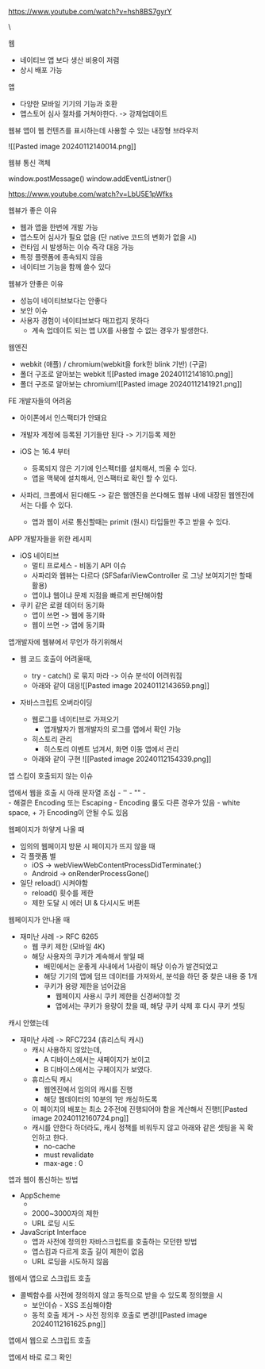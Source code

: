 

https://www.youtube.com/watch?v=hsh8BS7gyrY

\\

웹
- 네이티브 앱 보다 생산 비용이 저렴
- 상시 배포 가능

앱
- 다양한 모바일 기기의 기능과 호환
- 앱스토어 심사 절차를 거쳐야한다. -> 강제업데이트

웹뷰
앱이 웹 컨텐츠를 표시하는데 사용할 수 있는 내장형 브라우저

![[Pasted image 20240112140014.png]]


웹뷰 통신 객체

window.postMessage()
window.addEventListner()

https://www.youtube.com/watch?v=LbU5E1pWfks

웹뷰가 좋은 이유
- 웹과 앱을 한번에 개발 가능
- 앱스토어 심사가 필요 없음 (단 native 코드의 변화가 없을 시)
- 런타임 시 발생하는 이슈 즉각 대응 가능
- 특정 플랫폼에 종속되지 않음
- 네이티브 기능을 함께 쓸수 있다

웹뷰가 안좋은 이유
- 성능이 네이티브보다는 안좋다
- 보안 이슈
- 사용자 경험이 네이티브보다 매끄럽지 못하다
	- 계속 업데이트 되는 앱 UX를 사용할 수 없는 경우가 발생한다.

웹엔진
- webkit (애플) / chromium(webkit을 fork한 blink 기반) (구글)
- 폴더 구조로 알아보는 webkit ![[Pasted image 20240112141810.png]]
- 폴더 구조로 알아보는 chromium![[Pasted image 20240112141921.png]]


FE 개발자들의 어려움
- 아이폰에서 인스팩터가 안돼요
- 개발자 계정에 등록된 기기들만 된다 -> 기기등록 제한

- iOS 는 16.4 부터 
	- 등록되지 않은 기기에 인스펙터를 설치해서, 띄울 수 있다.
	- 앱을 맥북에 설치해서, 인스팩터로 확인 할 수 있다.

- 사파리, 크롬에서 된다해도 -> 같은 웹엔진을 쓴다해도 웹뷰 내에 내장된 웹엔진에서는 다를 수 있다.
	- 앱과 웹이 서로 통신할때는 primit (원시) 타입들만 주고 받을 수 있다.


APP 개발자들을 위한 레시피
- iOS 네이티브
	- 멀티 프로세스 - 비동기 API 이슈
	- 사파리와 웹뷰는 다르다 (SFSafariViewController 로 그냥 보여지기만 할때 활용)
	- 앱이냐 웹이냐 문제 지점을 빠르게 판단해야함
- 쿠키 같은 로컬 데이터 동기화
	- 앱이 쓰면 -> 웹에 동기화
	- 웹이 쓰면 -> 앱에 동기화

앱개발자에 웹뷰에서 무언가 하기위해서
- 웹 코드 호출이 어려울때,
	- try - catch() 로 묶지 마라 -> 이슈 분석이 어려워짐
	- 아래와 같이 대응![[Pasted image 20240112143659.png]]

- 자바스크립트 오버라이딩
	- 웹로그를 네이티브로 가져오기
		- 앱개발자가 웹개발자의 로그를 앱에서 확인 가능
	- 히스토리 관리
		- 히스토리 이벤트 넘겨서, 화면 이동 앱에서 관리
	- 아래와 같이 구현 ![[Pasted image 20240112154339.png]]


앱 스킴이 호출되지 않는 이슈

앱에서 웹을 호출 시 아래 문자열 조심
	- ''
	- ""
	- \
	- 해결은 Encoding 또는 Escaping
		- Encoding 룰도 다른 경우가 있음
		- white space, + 가 Encoding이 안될 수도 있음

웹페이지가 하얗게 나올 때
- 임의의 웹페이지 방문 시 페이지가 뜨지 않을 때
- 각 플랫폼 별
	- iOS -> webViewWebContentProcessDidTerminate(:)
	- Android -> onRenderProcessGone()
- 일단 reload() 시켜야함
	- reload() 횟수를 제한
	- 제한 도달 시 에러 UI & 다시시도 버튼

웹페이지가 안나올 때
- 재미난 사례 -> RFC 6265
	- 웹 쿠키 제한 (모바일 4K)
	- 해당 사용자의 쿠키가 계속해서 쌓일 때
		- 배민에서는 운좋게 사내에서 1사람이 해당 이슈가 발견되었고
		- 해당 기기의 앱에 덤프 데이터를 가져와서, 분석을 하던 중 찾은 내용 중 1개
		- 쿠키가 용량 제한을 넘어갔음
			- 웹페이지 사용시 쿠키 제한을 신경써야할 것
			- 앱에서는 쿠키가 용량이 찼을 때, 해당 쿠키 삭제 후 다시 쿠키 셋팅

캐시 안했는데 
- 재미난 사례 -> RFC7234 (휴리스틱 캐시)
	- 캐시 사용하지 않았는데,
		- A 디바이스에서는 새페이지가 보이고
		- B 디바이스에서는 구페이지가 보였다.
	- 휴리스틱 캐시
		- 웹엔진에서 임의의 캐시를 진행
		- 해당 웹데이터의 10분의 1만 캐싱하도록
	- 이 페이지의 배포는 최소 2주전에 진행되어야 함을 계산해서 진행![[Pasted image 20240112160724.png]]
	- 캐시를 안한다 하더라도, 캐시 정책를 비워두지 않고 아래와 같은 셋팅을 꼭 확인하고 한다.
		- no-cache
		- must revalidate
		- max-age : 0

앱과 웹이 통신하는 방법
- AppScheme
	- [sheme]://[host]/[path]?[query]
	- 2000~3000자의 제한
	- URL 로딩 시도
- JavaScript Interface
	-  앱과 사전에 정의한 자바스크립트를 호출하는 모던한 방법
	- 앱스킴과 다르게 호출 길이 제한이 없음
	- URL 로딩을 시도하지 않음


웹에서 앱으로 스크립트 호출
- 콜벡함수를 사전에 정의하지 않고 동적으로 받을 수 있도록 정의했을 시
	- 보안이슈 - XSS 조심해야함
	- 동적 호출 제거 -> 사전 정의후 호출로 변경![[Pasted image 20240112161625.png]]

앱에서 웹으로 스크립트 호출


앱에서 바로 로그 확인